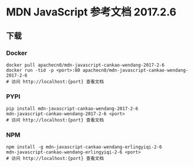 # MDN JavaScript 参考文档 2017.2.6

## 下载

### Docker

```
docker pull apachecn0/mdn-javascript-cankao-wendang-2017-2-6
docker run -tid -p <port>:80 apachecn0/mdn-javascript-cankao-wendang-2017-2-6
# 访问 http://localhost:{port} 查看文档
```

### PYPI

```
pip install mdn-javascript-cankao-wendang-2017-2-6
mdn-javascript-cankao-wendang-2017-2-6 <port>
# 访问 http://localhost:{port} 查看文档
```

### NPM

```
npm install -g mdn-javascript-cankao-wendang-erlingyiqi-2-6
mdn-javascript-cankao-wendang-erlingyiqi-2-6 <port>
# 访问 http://localhost:{port} 查看文档
```
